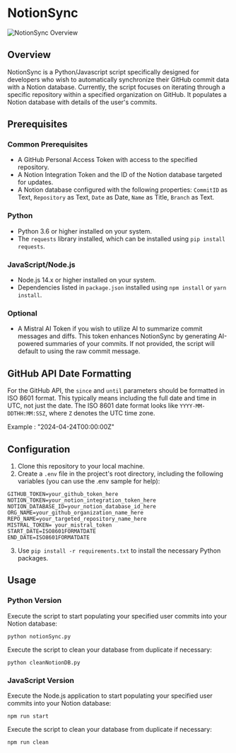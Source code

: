 # NotionSync

![NotionSync Overview](https://github.com/Omcci/NotionSync/assets/119880787/dc733a83-fba3-4984-aa3e-34851c67a05c)

## Overview

NotionSync is a Python/Javascript script specifically designed for developers who wish to automatically synchronize their GitHub commit data with a Notion database.
Currently, the script focuses on iterating through a specific repository within a specified organization on GitHub.
It populates a Notion database with details of the user's commits.

## Prerequisites

### Common Prerequisites

- A GitHub Personal Access Token with access to the specified repository.
- A Notion Integration Token and the ID of the Notion database targeted for updates.
- A Notion database configured with the following properties: `CommitID` as Text, `Repository` as Text, `Date` as Date, `Name` as Title, `Branch` as Text.

### Python

- Python 3.6 or higher installed on your system.
- The `requests` library installed, which can be installed using `pip install requests`.

### JavaScript/Node.js

- Node.js 14.x or higher installed on your system.
- Dependencies listed in `package.json` installed using `npm install` or `yarn install`.

### Optional

- A Mistral AI Token if you wish to utilize AI to summarize commit messages and diffs. This token enhances NotionSync by generating AI-powered summaries of your commits. If not provided, the script will default to using the raw commit message.

## GitHub API Date Formatting

For the GitHub API, the `since` and `until` parameters should be formatted in ISO 8601 format. This typically means including the full date and time in UTC, not just the date. The ISO 8601 date format looks like `YYYY-MM-DDTHH:MM:SSZ`, where `Z` denotes the UTC time zone.

Example : "2024-04-24T00:00:00Z"

## Configuration

1. Clone this repository to your local machine.
2. Create a `.env` file in the project's root directory, including the following variables (you can use the .env sample for help):

```
GITHUB_TOKEN=your_github_token_here
NOTION_TOKEN=your_notion_integration_token_here
NOTION_DATABASE_ID=your_notion_database_id_here
ORG_NAME=your_github_organization_name_here
REPO_NAME=your_targeted_repository_name_here
MISTRAL_TOKEN= your_mistral_token
START_DATE=ISO8601FORMATDATE
END_DATE=ISO8601FORMATDATE
```

3. Use `pip install -r requirements.txt` to install the necessary Python packages.

## Usage

### Python Version

Execute the script to start populating your specified user commits into your Notion database:

`python notionSync.py`

Execute the script to clean your database from duplicate if necessary:

`python cleanNotionDB.py`

### JavaScript Version

Execute the Node.js application to start populating your specified user commits into your Notion database:

`npm run start`

Execute the script to clean your database from duplicate if necessary:

`npm run clean`

